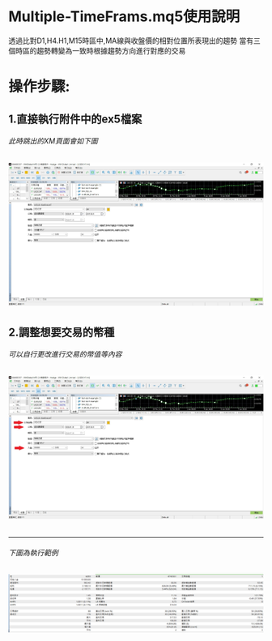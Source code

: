 Multiple-TimeFrams.mq5使用說明
==================

透過比對D1,H4.H1,M15時區中,MA線與收盤價的相對位置所表現出的趨勢
當有三個時區的趨勢轉變為一致時根據趨勢方向進行對應的交易

操作步驟:
================

## 1.直接執行附件中的ex5檔案 ##
  ###### 此時跳出的XM頁面會如下圖 ######
  ###### ![image](https://github.com/worldstar/MT5-MultiTimeFrame-MA-TDI-Dashboard/blob/main/multiple-timefram/%E7%AF%84%E4%BE%8B%E5%9C%96%E7%89%87.jpg) ######
## 2.調整想要交易的幣種 ##
  ###### 可以自行更改進行交易的幣值等內容 ######
  ###### ![image](https://github.com/worldstar/MT5-MultiTimeFrame-MA-TDI-Dashboard/blob/main/multiple-timefram/%E7%AF%84%E4%BE%8B%E5%9C%96%E7%89%872.jpg) ######
  -----------------------------------------------
  ###### 下圖為執行範例 #######
  ###### ![image](https://github.com/worldstar/MT5-MultiTimeFrame-MA-TDI-Dashboard/blob/main/multiple-timefram/%E5%9C%96%E7%89%871.png) #######
  

